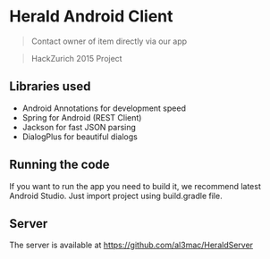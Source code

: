 # Herald Android Client
> Contact owner of item directly via our app

> HackZurich 2015 Project

## Libraries used
* Android Annotations for development speed
* Spring for Android (REST Client)
* Jackson for fast JSON parsing
* DialogPlus for beautiful dialogs

## Running the code
If you want to run the app you need to build it, we recommend latest
Android Studio. Just import project using build.gradle file.

## Server
The server is available at https://github.com/al3mac/HeraldServer


